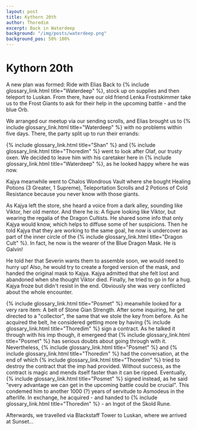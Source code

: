 ```yaml
---
layout: post
title: Kythorn 20th
author: Thoredim
excerpt: Back in Waterdeep
background: "/img/posts/waterdeep.png"
background_pos: 50% 100%
---
```


# Kythorn 20th

A new plan was formed: Ride with Elias Back to {% include glossary_link.html title="Waterdeep" %}, stock up on supplies
and then teleport to Luskan. From there, have our old friend Lenka Frostskimmer
take us to the Frost Giants to ask for their help in the upcoming battle - and
the blue Orb.

We arranged our meetup via our sending scrolls, and Elias brought us to
{% include glossary_link.html title="Waterdeep" %} with no problems within five days. There, the party split up to run
their errands:

{% include glossary_link.html title="Shan" %} and {% include glossary_link.html title="Thoredim" %} went to look after Olaf, our trusty oxen. We decided to leave
him with his caretaker here in {% include glossary_link.html title="Waterdeep" %}, as he looked happy where he was now.

Kajya meanwhile went to Chalos Wondrous Vault where she bought Healing Potions
(3 Greater, 1 Supreme), Teleportation Scrolls and 2 Potions of Cold Resistance
because you never know with those giants.

As Kajya left the store, she heard a voice from a dark alley, sounding like
Viktor, her old mentor. And there he is: A figure looking like Viktor, but
wearing the regalia of the Dragon Cultists. He shared some info that only Kajya
would know, which helps to diffuse some of her suspicions. Then he told Kajya
that they are working to the same goal, he now is undercover as part of the
inner circle of the {% include glossary_link.html title="Dragon Cult" %}. In fact, he now is the wearer of the Blue
Dragon Mask. He is Galvin!

He told her that Severin wants them to assemble soon, we would need to hurry up!
Also, he would try to create a forged version of the mask, and handed the
original mask to Kajya. Kajya admitted that she felt lost and abandoned when she
thought Viktor died. Finally, he tried to go in for a hug. Kajya froze but
didn't resist in the end. Obviously she was very conflicted about the whole
encounter.

{% include glossary_link.html title="Posmet" %} meanwhile looked for a very rare item: A belt of Stone Gian Strength.
After some inquiring, he get directed to a "collector", the same that we stole
the key from before. As he acquired the belt, he considered getting more by
having {% include glossary_link.html title="Thoredim" %} sign a contract. As he talked it through with his imp though, it
emergeed that {% include glossary_link.html title="Posmet" %} has serious doubts about going through with it.
Nevertheless, {% include glossary_link.html title="Posmet" %} and {% include glossary_link.html title="Thoredim" %} had the conversation, at the end of which
{% include glossary_link.html title="Thoredim" %} tried to destroy the contract that the imp had provided. Without
success, as the contract is magic and mends itself faster than it can be ripped.
Eventually, {% include glossary_link.html title="Posmet" %} signed instead, as he said "every advantage we can get in the
upcoming battle could be crucial". This condemed him to another 1000 (?) years
of servitude to Asmodeus in the afterlife. In exchange, he acquired - and handed
to {% include glossary_link.html title="Thoredim" %} - an Ingot of the Skold Rune.

Afterwards, we travelled via Blackstaff Tower to Luskan, where we arrived at Sunset...